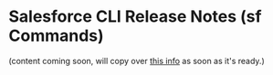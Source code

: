 # Salesforce CLI Release Notes (sf Commands)

(content coming soon, will copy over [this info](https://docs.google.com/document/d/1aosPnlYT_VWTuX8K1Rtc3P1EFQxNeRzHP9DCk-Ur72k/edit#heading=h.nbxooujl6908) as soon as it's ready.)
